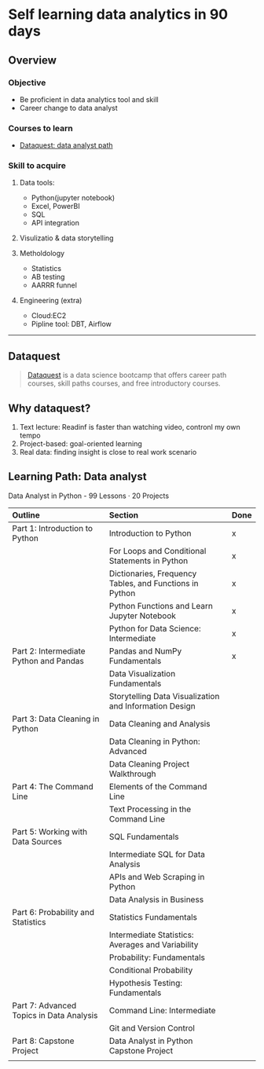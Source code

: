 # Self learning data analytics in 90 days

## Overview
### Objective
- Be proficient in data analytics tool and skill
- Career change to data analyst

### Courses to learn
- [Dataquest: data analyst path](https://app.dataquest.io/learning-path)

### Skill to acquire
1. Data tools: 
   - Python(jupyter notebook)
   - Excel, PowerBI 
   - SQL 
   - API integration
2. Visulizatio & data storytelling
3. Metholdology
    - Statistics
    - AB testing
    - AARRR funnel  

4. Engineering (extra)
   - Cloud:EC2
   - Pipline tool: DBT, Airflow
---

## Dataquest
> [Dataquest](https://www.dataquest.io) is a data science bootcamp that offers career path courses, skill paths courses, and free introductory courses. 

## Why dataquest?
1. Text lecture: Readinf is faster than watching video, contronl my own tempo
2. Project-based: goal-oriented learning 
3. Real data: finding insight is close to real work scenario 

## Learning Path: Data analyst
Data Analyst in Python  - 99 Lessons · 20 Projects

| Outline                                  | Section                                                 | Done |
| :--------------------------------------- | :------------------------------------------------------ | :---- |
| Part 1: Introduction to Python           | Introduction to Python                                  | x     |
|                                          | For Loops and Conditional Statements in Python          | x     |
|                                          | Dictionaries, Frequency Tables, and Functions in Python | x     |
|                                          | Python Functions and Learn Jupyter Notebook             | x     |
|                                          | Python for Data Science: Intermediate                   | x     |
| Part 2: Intermediate Python and Pandas   | Pandas and NumPy Fundamentals                           | x     |
|                                          | Data Visualization Fundamentals                         |       |
|                                          | Storytelling Data Visualization and Information Design  |       |
| Part 3: Data Cleaning in Python          | Data Cleaning and Analysis                              |       |
|                                          | Data Cleaning in Python: Advanced                       |       |
|                                          | Data Cleaning Project Walkthrough                       |       |
| Part 4: The Command Line                 | Elements of the Command Line                            |       |
|                                          | Text Processing in the Command Line                     |       |
| Part 5: Working with Data Sources        | SQL Fundamentals                                        |       |
|                                          | Intermediate SQL for Data Analysis                      |       |
|                                          | APIs and Web Scraping in Python                         |       |
|                                          | Data Analysis in Business                               |       |
| Part 6: Probability and Statistics       | Statistics Fundamentals                                 |       |
|                                          | Intermediate Statistics: Averages and Variability       |       |
|                                          | Probability: Fundamentals                               |       |
|                                          | Conditional Probability                                 |       |
|                                          | Hypothesis Testing: Fundamentals                        |       |
| Part 7: Advanced Topics in Data Analysis | Command Line: Intermediate                              |       |
|                                          | Git and Version Control                                 |       |
| Part 8: Capstone Project                 | Data Analyst in Python Capstone Project                 |       |
|                                          |                                                         |       |